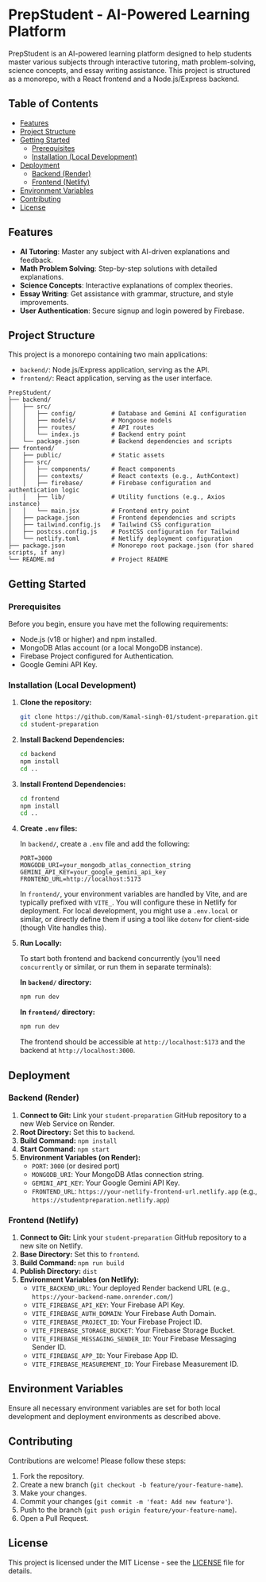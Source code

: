 # PrepStudent - AI-Powered Learning Platform

PrepStudent is an AI-powered learning platform designed to help students master various subjects through interactive tutoring, math problem-solving, science concepts, and essay writing assistance. This project is structured as a monorepo, with a React frontend and a Node.js/Express backend.

## Table of Contents

- [Features](#features)
- [Project Structure](#project-structure)
- [Getting Started](#getting-started)
  - [Prerequisites](#prerequisites)
  - [Installation (Local Development)](#installation-local-development)
- [Deployment](#deployment)
  - [Backend (Render)](#backend-render)
  - [Frontend (Netlify)](#frontend-netlify)
- [Environment Variables](#environment-variables)
- [Contributing](#contributing)
- [License](#license)

## Features

- **AI Tutoring**: Master any subject with AI-driven explanations and feedback.
- **Math Problem Solving**: Step-by-step solutions with detailed explanations.
- **Science Concepts**: Interactive explanations of complex theories.
- **Essay Writing**: Get assistance with grammar, structure, and style improvements.
- **User Authentication**: Secure signup and login powered by Firebase.

## Project Structure

This project is a monorepo containing two main applications:

- `backend/`: Node.js/Express application, serving as the API.
- `frontend/`: React application, serving as the user interface.

```
PrepStudent/
├── backend/
│   ├── src/
│   │   ├── config/          # Database and Gemini AI configuration
│   │   ├── models/          # Mongoose models
│   │   ├── routes/          # API routes
│   │   └── index.js         # Backend entry point
│   └── package.json         # Backend dependencies and scripts
├── frontend/
│   ├── public/              # Static assets
│   ├── src/
│   │   ├── components/      # React components
│   │   ├── contexts/        # React contexts (e.g., AuthContext)
│   │   ├── firebase/        # Firebase configuration and authentication logic
│   │   ├── lib/             # Utility functions (e.g., Axios instance)
│   │   └── main.jsx         # Frontend entry point
│   ├── package.json         # Frontend dependencies and scripts
│   ├── tailwind.config.js   # Tailwind CSS configuration
│   ├── postcss.config.js    # PostCSS configuration for Tailwind
│   └── netlify.toml         # Netlify deployment configuration
├── package.json             # Monorepo root package.json (for shared scripts, if any)
└── README.md                # Project README
```

## Getting Started

### Prerequisites

Before you begin, ensure you have met the following requirements:

- Node.js (v18 or higher) and npm installed.
- MongoDB Atlas account (or a local MongoDB instance).
- Firebase Project configured for Authentication.
- Google Gemini API Key.

### Installation (Local Development)

1.  **Clone the repository:**

    ```bash
    git clone https://github.com/Kamal-singh-01/student-preparation.git
    cd student-preparation
    ```

2.  **Install Backend Dependencies:**

    ```bash
    cd backend
    npm install
    cd ..
    ```

3.  **Install Frontend Dependencies:**

    ```bash
    cd frontend
    npm install
    cd ..
    ```

4.  **Create `.env` files:**

    In `backend/`, create a `.env` file and add the following:

    ```
    PORT=3000
    MONGODB_URI=your_mongodb_atlas_connection_string
    GEMINI_API_KEY=your_google_gemini_api_key
    FRONTEND_URL=http://localhost:5173
    ```

    In `frontend/`, your environment variables are handled by Vite, and are typically prefixed with `VITE_`. You will configure these in Netlify for deployment. For local development, you might use a `.env.local` or similar, or directly define them if using a tool like `dotenv` for client-side (though Vite handles this).

5.  **Run Locally:**

    To start both frontend and backend concurrently (you'll need `concurrently` or similar, or run them in separate terminals):

    **In `backend/` directory:**

    ```bash
    npm run dev
    ```

    **In `frontend/` directory:**

    ```bash
    npm run dev
    ```

    The frontend should be accessible at `http://localhost:5173` and the backend at `http://localhost:3000`.

## Deployment

### Backend (Render)

1.  **Connect to Git:** Link your `student-preparation` GitHub repository to a new Web Service on Render.
2.  **Root Directory:** Set this to `backend`.
3.  **Build Command:** `npm install`
4.  **Start Command:** `npm start`
5.  **Environment Variables (on Render):**
    - `PORT`: `3000` (or desired port)
    - `MONGODB_URI`: Your MongoDB Atlas connection string.
    - `GEMINI_API_KEY`: Your Google Gemini API Key.
    - `FRONTEND_URL`: `https://your-netlify-frontend-url.netlify.app` (e.g., `https://studentpreparation.netlify.app`)

### Frontend (Netlify)

1.  **Connect to Git:** Link your `student-preparation` GitHub repository to a new site on Netlify.
2.  **Base Directory:** Set this to `frontend`.
3.  **Build Command:** `npm run build`
4.  **Publish Directory:** `dist`
5.  **Environment Variables (on Netlify):**
    - `VITE_BACKEND_URL`: Your deployed Render backend URL (e.g., `https://your-backend-name.onrender.com/`)
    - `VITE_FIREBASE_API_KEY`: Your Firebase API Key.
    - `VITE_FIREBASE_AUTH_DOMAIN`: Your Firebase Auth Domain.
    - `VITE_FIREBASE_PROJECT_ID`: Your Firebase Project ID.
    - `VITE_FIREBASE_STORAGE_BUCKET`: Your Firebase Storage Bucket.
    - `VITE_FIREBASE_MESSAGING_SENDER_ID`: Your Firebase Messaging Sender ID.
    - `VITE_FIREBASE_APP_ID`: Your Firebase App ID.
    - `VITE_FIREBASE_MEASUREMENT_ID`: Your Firebase Measurement ID.

## Environment Variables

Ensure all necessary environment variables are set for both local development and deployment environments as described above.

## Contributing

Contributions are welcome! Please follow these steps:

1.  Fork the repository.
2.  Create a new branch (`git checkout -b feature/your-feature-name`).
3.  Make your changes.
4.  Commit your changes (`git commit -m 'feat: Add new feature'`).
5.  Push to the branch (`git push origin feature/your-feature-name`).
6.  Open a Pull Request.

## License

This project is licensed under the MIT License - see the [LICENSE](LICENSE) file for details.
